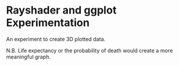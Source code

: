 # Rayshader and ggplot Experimentation

An experiment to create 3D plotted data.

N.B. Life expectancy or the probability of death would create a more meaningful graph.
